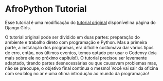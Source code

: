 # AfroPython Tutorial

Esse tutorial é uma modificação do [tutorial original](https://tutorial.djangogirls.org/pt/) disponível na página do Django Girls.

O tutorial original pode ser dividido em duas partes: preparação do ambiente e trabalho direto com programação e Python. Mas a primeira parte, a instalação dos programas, era difícil e costumava dar vários tipos de erro, então, nos últimos eventos, temos optado por usar o Codenvy (leia mais sobre ele no próximo capítulo!). O tutorial precisou ser levemente adaptado, tirando partes desnecessárias ou que causavam problemas mas, não se preocupe, o objetivo final continua o mesmo! Você vai sair da oficina com seu blog no ar e uma ótima introdução ao mundo da programação!